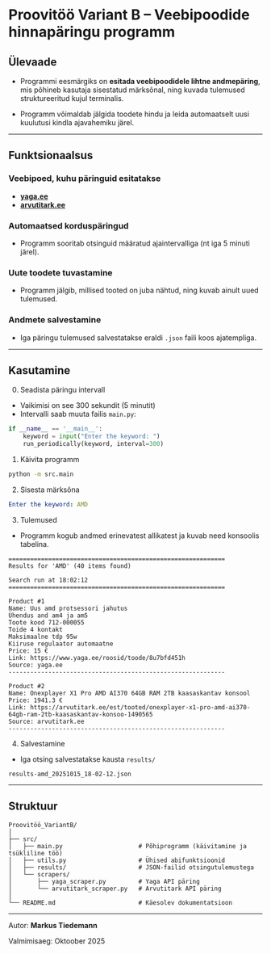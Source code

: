 # Proovitöö Variant B – Veebipoodide hinnapäringu programm

## Ülevaade
- Programmi eesmärgiks on **esitada veebipoodidele lihtne andmepäring**, 
mis põhineb kasutaja sisestatud märksõnal, 
ning kuvada tulemused struktureeritud kujul terminalis.

- Programm võimaldab jälgida toodete hindu ja leida 
automaatselt uusi kuulutusi kindla ajavahemiku järel.

---

## Funktsionaalsus

### Veebipoed, kuhu päringuid esitatakse
- **[yaga.ee](https://www.yaga.ee)**  
- **[arvutitark.ee](https://www.arvutitark.ee)**  

### Automaatsed korduspäringud
- Programm sooritab otsinguid määratud ajaintervalliga (nt iga 5 minuti järel).

### Uute toodete tuvastamine 
- Programm jälgib, millised tooted on juba nähtud, ning kuvab ainult uued tulemused.

### Andmete salvestamine
- Iga päringu tulemused salvestatakse eraldi `.json` faili koos ajatempliga.

---

## Kasutamine
0. Seadista päringu intervall
- Vaikimisi on see 300 sekundit (5 minutit)
- Intervalli saab muuta failis `main.py`:
```python
if __name__ == '__main__':
    keyword = input("Enter the keyword: ")
    run_periodically(keyword, interval=300)
```
1. Käivita programm
```bash
python -m src.main
```
2. Sisesta märksõna
```yaml
Enter the keyword: AMD
```
3. Tulemused
- Programm kogub andmed erinevatest allikatest ja kuvab need konsoolis tabelina.
```
============================================================
Results for 'AMD' (40 items found)

Search run at 18:02:12
============================================================

Product #1
Name: Uus amd protsessori jahutus 
Ühendus and am4 ja am5
Toote kood 712-000055
Toide 4 kontakt
Maksimaalne tdp 95w
Kiiruse regulaator automaatne
Price: 15 €
Link: https://www.yaga.ee/roosid/toode/8u7bfd451h
Source: yaga.ee
------------------------------------------------------------

Product #2
Name: Onexplayer X1 Pro AMD AI370 64GB RAM 2TB kaasaskantav konsool
Price: 1941.3 €
Link: https://arvutitark.ee/est/tooted/onexplayer-x1-pro-amd-ai370-64gb-ram-2tb-kaasaskantav-konsoo-1490565
Source: arvutitark.ee
------------------------------------------------------------
```
4. Salvestamine
- Iga otsing salvestatakse kausta `results/`
```
results-amd_20251015_18-02-12.json
```

---

## Struktuur
```
Proovitöö_VariantB/
│
├── src/
│   ├── main.py                     # Põhiprogramm (käivitamine ja tsükliline töö)
│   ├── utils.py                    # Ühised abifunktsioonid
│   ├── results/                    # JSON-failid otsingutulemustega
│   └── scrapers/
│       ├── yaga_scraper.py         # Yaga API päring
│       └── arvutitark_scraper.py   # Arvutitark API päring
│
└── README.md                       # Käesolev dokumentatsioon

```

---
Autor: **Markus Tiedemann**

Valmimisaeg: Oktoober 2025